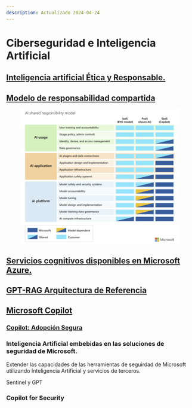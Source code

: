 ```yaml
---
description: Actualizado 2024-04-24
---
```


# Ciberseguridad e Inteligencia Artificial

## [Inteligencia artificial Ética y Responsable.](inteligencia-artificial-etica-y-responsable.md)

## [Modelo de responsabilidad compartida](modelo-de-responsabilidad-compartida-de-la-inteligencia-artificial-ia.md)&#x20;

<figure><img src="../.gitbook/assets/AI-Shared-Responsibility_20240425.png" alt=""><figcaption></figcaption></figure>

## [Servicios cognitivos disponibles en Microsoft Azure.](servicios-cognitivos-disponibles-en-microsoft-azure.md)

## [GPT-RAG Arquitectura de Referencia](gpt-rag-arquitectura-de-referencia.md)

## [Microsoft Copilot](microsoft-copilot/)

### [Copilot: Adopción Segura](microsoft-copilot/copilot-adopcion-segura.md)











### Inteligencia Artificial embebidas en las soluciones de seguridad de Microsoft.





Extender las capacidades de las herramientas de seguirdad de Microsoft utilizando Inteligencia Artificial y servicios de terceros.



Sentinel y GPT





### Copilot for Security

















